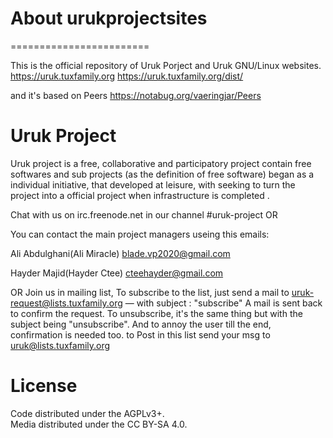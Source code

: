 # About urukprojectsites
========================

This is the official repository of Uruk Porject and Uruk GNU/Linux websites. 
https://uruk.tuxfamily.org
https://uruk.tuxfamily.org/dist/

and it's based on Peers 
https://notabug.org/vaeringjar/Peers

# Uruk Project
Uruk project is a free, collaborative and participatory project contain free softwares and sub projects (as the definition of free software) began as a individual initiative, that developed at leisure, with seeking to turn the project into a official project when infrastructure is completed . 

Chat with us on irc.freenode.net in our channel #uruk-project
OR 

You can contact the main project managers useing this emails:

Ali Abdulghani(Ali Miracle) <blade.vp2020@gmail.com>

Hayder Majid(Hayder Ctee) <cteehayder@gmail.com>

OR 
Join us in mailing list, To subscribe to the list, just send a mail to uruk-request@lists.tuxfamily.org — with subject : "subscribe" A mail is sent back to confirm the request. To unsubscribe, it's the same thing but with the subject being "unsubscribe". And to annoy the user till the end, confirmation is needed too. to Post in this list send your msg to uruk@lists.tuxfamily.org

# License
Code distributed under the AGPLv3+.  
Media distributed under the CC BY-SA 4.0. 
